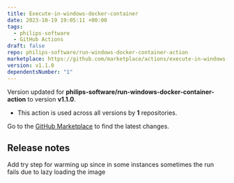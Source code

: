 ```yaml
---
title: Execute-in-windows-docker-container
date: 2023-10-19 19:05:11 +00:00
tags:
  - philips-software
  - GitHub Actions
draft: false
repo: philips-software/run-windows-docker-container-action
marketplace: https://github.com/marketplace/actions/execute-in-windows-docker-container
version: v1.1.0
dependentsNumber: "1"
---
```



Version updated for **philips-software/run-windows-docker-container-action** to version **v1.1.0**.
- This action is used across all versions by **1** repositories.

Go to the [GitHub Marketplace](https://github.com/marketplace/actions/execute-in-windows-docker-container) to find the latest changes.

## Release notes

Add try step for warming up since in some instances sometimes the run fails due to lazy loading the image
